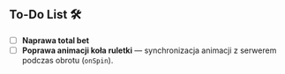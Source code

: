 
## To-Do List 🛠️

- [ ] **Naprawa total bet**
- [ ] **Poprawa animacji koła ruletki** — synchronizacja animacji z serwerem podczas obrotu (`onSpin`).  
